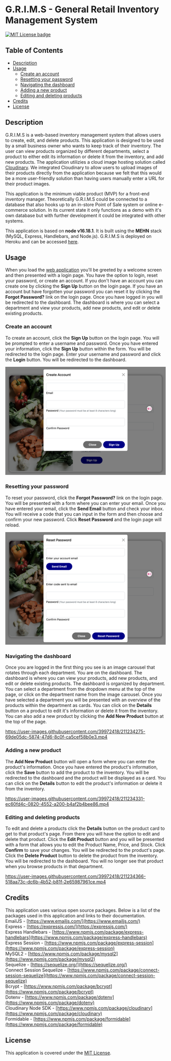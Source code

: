 # G.R.I.M.S - General Retail Inventory Management System

[![MIT License badge](https://img.shields.io/badge/license-MIT-yellow.svg)](https://choosealicense.com/licenses/mit/)

## Table of Contents

- [Description](#description)
- [Usage](#usage)
	- [Create an account](#create-an-account)
	- [Resetting your password](#resetting-your-password)
	- [Navigating the dashboard](#navigating-the-dashboard)
	- [Adding a new product](#adding-a-new-product)
	- [Editing and deleting products](#editing-and-deleting-products)
- [Credits](#credits)
- [License](#license)

## Description
G.R.I.M.S is a web-based inventory management system that allows users to create, edit, and delete products. This application is designed to be used by a small business owner who wants to keep track of their inventory. The user can view products organized by different departments, select a product to either edit its information or delete it from the inventory, and add new products. The application utilizies a cloud image hosting solution called [Cloudinary](https://cloudinary.com/). We integrated Cloudinary to allow users to upload images of their products directly from the application because we felt that this would be a more user-friendly solution than having users manually enter a URL for their product images.
<br>

This application is the minimum viable product (MVP) for a front-end inventory manager. Theoretically G.R.I.M.S could be connected to a database that also hooks up to an in-store Point of Sale system or online e-commerce solution. In its current state it only functions as a demo with it's own database but with further development it could be integrated with other systems.
<br>

This application is based on **node v16.18.1**. It is built using the **MEHN** stack (MySQL, Express, Handlebars, and Node.js). G.R.I.M.S is deployed on Heroku and can be accessed [here](https://grims-inventory.herokuapp.com/).

## Usage
When you load the [web application](https://grims-inventory.herokuapp.com/) you'll be greeted by a welcome screen and then presented with a login page. You have the option to login, reset your password, or create an account. If you don't have an account you can create one by clicking the **Sign Up** button on the login page. If you have an account but have forgotten your password you can reset it by clicking the **Forgot Password?** link on the login page. Once you have logged in you will be redirected to the dashboard. The dashboard is where you can select a department and view your products, add new products, and edit or delete existing products.

### Create an account
To create an account, click the **Sign Up** button on the login page. You will be prompted to enter a username and password. Once you have entered your information, click the **Sign Up** button within the form. You will be redirected to the login page. Enter your username and password and click the **Login** button. You will be redirected to the dashboard.
<br>

![Create Account](./public/images/create-account.png)

### Resetting your password
To reset your password, click the **Forgot Password?** link on the login page. You will be presented with a form where you can enter your email. Once you have entered your email, click the **Send Email** button and check your inbox. You will receive a code that you can input in the form and then choose and confirm your new password. Click **Reset Password** and the login page will reload.
<br>

![Reset Password](./public/images/reset-password.png)


### Navigating the dashboard
Once you are logged in the first thing you see is an image carousel that rotates through each department. You are on the dashboard. The dashboard is where you can view your products, add new products, and edit or delete existing products. The dashboard is organized by department. You can select a department from the dropdown menu at the top of the page, or click on the department name from the image carousel. Once you have selected a department you will be presented with an overview of the products within the department as cards. You can click on the **Details** button on a product to edit it's information or delete it from the inventory. You can also add a new product by clicking the **Add New Product** button at the top of the page.
<br>

https://user-images.githubusercontent.com/39972418/211234275-69de05dc-5874-47d6-8c0f-ca5cef58b0e3.mp4


### Adding a new product
The **Add New Product** button will open a form where you can enter the product's information. Once you have entered the product's information, click the **Save** button to add the product to the inventory. You will be redirected to the dashboard and the product will be displayed as a card. You can click on the **Details** button to edit the product's information or delete it from the inventory.
<br>

https://user-images.githubusercontent.com/39972418/211234331-ec60fd4c-0820-4552-a200-b4af2b4bee86.mp4


### Editing and deleting products
To edit and delete a products click the **Details** button on the product card to get to that product's page. From there you will have the option to edit and delete that product. Click the **Edit Product** button and you will be presented with a form that allows you to edit the Product Name, Price, and Stock. Click **Confirm** to save your changes. You will be redirected to the product's page. Click the **Delete Product** button to delete the product from the inventory. You will be redirected to the dashboard. You will no longer see that product when you browse products in that department.
<br>

https://user-images.githubusercontent.com/39972418/211234366-518aa73c-dc6b-4b52-b81f-2e65987961ce.mp4

## Credits
This application uses various open source packages. Below is a list of the packages used in this application and links to their documentation.
<br>
EmailJS - [https://www.emailjs.com/](https://www.emailjs.com/)
<br>
Express - [https://expressjs.com/](https://expressjs.com/)
<br>
Express Handlebars - [https://www.npmjs.com/package/express-handlebars](https://www.npmjs.com/package/express-handlebars)
<br>
Express Session - [https://www.npmjs.com/package/express-session](https://www.npmjs.com/package/express-session)
<br>
MySQL2 - [https://www.npmjs.com/package/mysql2](https://www.npmjs.com/package/mysql2)
<br>
Sequelize - [https://sequelize.org/](https://sequelize.org/)
<br>
Connect Session Sequelize - [https://www.npmjs.com/package/connect-session-sequelize](https://www.npmjs.com/package/connect-session-sequelize)
<br>
Bcrypt - [https://www.npmjs.com/package/bcrypt](https://www.npmjs.com/package/bcrypt)
<br>
Dotenv - [https://www.npmjs.com/package/dotenv](https://www.npmjs.com/package/dotenv)
<br>
Cloudinary Node SDK - [https://www.npmjs.com/package/cloudinary](https://www.npmjs.com/package/cloudinary)
<br>
Formidable - [https://www.npmjs.com/package/formidable](https://www.npmjs.com/package/formidable)
<br>


## License

This application is covered under the [MIT License](https://choosealicense.com/licenses/mit/).
